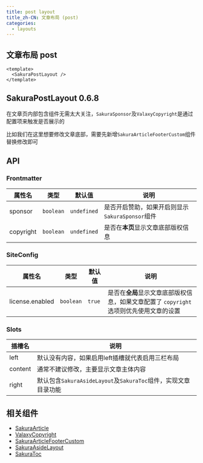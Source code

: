 ```yaml
---
title: post layout
title_zh-CN: 文章布局 (post)
categories:
  - layouts
---
```


## 文章布局 post

```vue
<template>
  <SakuraPostLayout />
</template>
```

## SakuraPostLayout <SupTag>0.6.8</SupTag>

在文章页内部包含组件无需太大关注，`SakuraSponsor`及`ValaxyCopyright`是通过配置项来触发是否展示的

比如我们在这里想要修改文章底部，需要先新增`SakuraArticleFooterCustom`组件替换修改即可

## API

### Frontmatter

| 属性名    | 类型      | 默认值      | 说明                                         |
| --------- | --------- | ----------- | -------------------------------------------- |
| sponsor   | `boolean` | `undefined` | 是否开启赞助，如果开启则显示`SakuraSponsor`组件 |
| copyright | `boolean` | `undefined` | 是否在**本页**显示文章底部版权信息           |

### SiteConfig

| 属性名          | 类型      | 默认值 | 说明                                                                                    |
| --------------- | --------- | ------ | --------------------------------------------------------------------------------------- |
| license.enabled | `boolean` | `true` | 是否在**全局**显示文章底部版权信息，如果文章配置了 `copyright` 选项则优先使用文章的设置 |

### Slots

| 插槽名  | 说明                                                           |
| ------- | -------------------------------------------------------------- |
| left    | 默认没有内容，如果启用left插槽就代表启用三栏布局               |
| content | 通常不建议修改，主要显示文章主体内容                           |
| right   | 默认包含`SakuraAsideLayout`及`SakuraToc`组件，实现文章目录功能 |

## 相关组件

- [SakuraArticle](/components/SakuraArticle)
- [ValaxyCopyright](/components/ValaxyCopyright)
- [SakuraArticleFooterCustom](/components-custom/SakuraArticleFooterCustom)
- [SakuraAsideLayout](/components-layout/SakuraAsideLayout)
- [SakuraToc](/components/SakuraToc)
